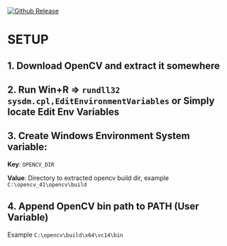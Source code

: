 [opencv-download]:                 https://opencv.org/releases.html
[opencv-version-badge]:            https://img.shields.io/badge/OpenCV%20Version-4.0.1-green.svg

[![Github Release][opencv-version-badge]][opencv-download]

# SETUP
## 1. Download OpenCV and extract it somewhere

## 2. **Run** Win+R => `rundll32 sysdm.cpl,EditEnvironmentVariables` or Simply locate Edit Env Variables

## 3. Create Windows Environment System variable:
**Key**: `OPENCV_DIR`

**Value**: Directory to extracted opencv build dir, example `C:\opencv_41\opencv\build`

## 4. Append OpenCV bin path to PATH (User Variable)
Example `C:\opencv\build\x64\vc14\bin`
